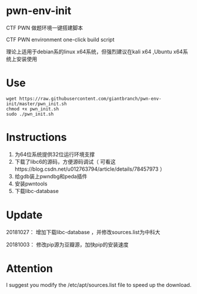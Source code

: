 # pwn-env-init

CTF PWN 做题环境一键搭建脚本

CTF PWN environment one-click build script

理论上适用于debian系的linux x64系统，但强烈建议在kali x64 ,Ubuntu x64系统上安装使用


# Use

```
wget https://raw.githubusercontent.com/giantbranch/pwn-env-init/master/pwn_init.sh
chmod +x pwn_init.sh
sudo ./pwn_init.sh
```

# Instructions

1. 为64位系统提供32位运行环境支撑
2. 下载了libc6的源码，方便源码调试（ 可看这https://blog.csdn.net/u012763794/article/details/78457973 ）
3. 给gdb装上pwndbg和peda插件
4. 安装pwntools
5. 下载libc-database

# Update

20181027：	增加下载libc-database	，并修改sources.list为中科大

20181003：	修改pip源为豆瓣源，加快pip的安装速度

# Attention

I suggest you modify the /etc/apt/sources.list file to speed up the download.
